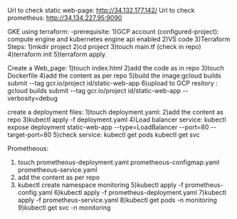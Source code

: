 Url to check static web-page: http://34.132.177.142/
Url to check prometheus: http://34.134.227.95:9090

GKE using terraform:
-prerequisite: 1)GCP account (configured-project): compute engine and kubernetes engine api enabled
               2)VS code
               3)Terraform
Steps:
1)mkdir project
2)cd project
3)touch main.tf (check in repo)
4)terraform init
5)terraform apply.

Create a Web_page:
1)touch index.html
2)add the code as in repo
3)touch Dockerfile
4)add the content as per repo
5)build the image:gcloud builds submit --tag gcr.io/project id/static-web-app
6)upload to GCP resitory : gcloud builds submit --tag gcr.io/project id/static-web-app --verbosity=debug

create a deployment files:
1)touch deployment.yaml:
2)add the content as repo
3)kubectl apply -f deployment.yaml
4)Load balancer service: kubectl expose deployment static-web-app --type=LoadBalancer --port=80 --target-port=80
5)check service: kubectl get pods
                 kubectl get svc

Prometheous:
1) touch prometheous-deployment.yaml prometheous-configmap.yaml prometheous-service.yaml
2) add the content as per repo
3) kubectl create namespace monitoring
5)kubectl apply -f prometheus-config.yaml
6)kubectl apply -f prometheus-deployment.yaml
7)kubectl apply -f prometheus-service.yaml
8)kubectl get pods -n monitoring
9)kubectl get svc -n monitoring







